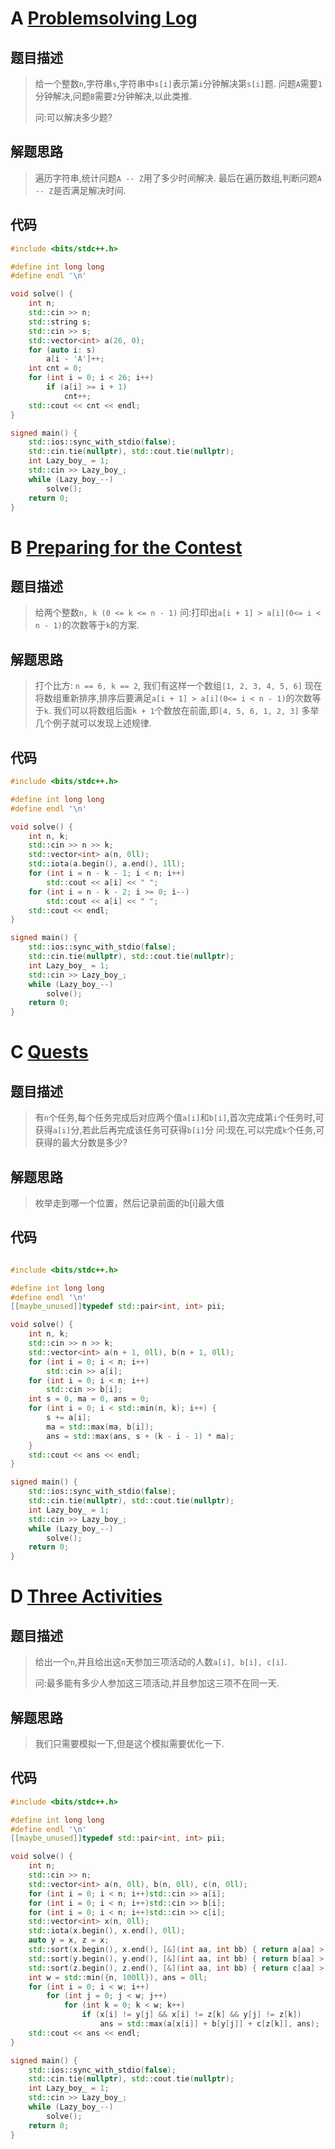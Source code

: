 # A [Problemsolving Log](https://codeforces.com/contest/1914/problem/A)

## 题目描述

> 给一个整数`n`,字符串`s`,字符串中`s[i]`表示第`i`分钟解决第`s[i]`题.
> 问题`A`需要`1`分钟解决,问题`B`需要`2`分钟解决,以此类推.
>
> 问:可以解决多少题?

## 解题思路

> 遍历字符串,统计问题`A -- Z`用了多少时间解决.
> 最后在遍历数组,判断问题`A -- Z`是否满足解决时间.

## 代码

```cpp
#include <bits/stdc++.h>

#define int long long
#define endl '\n'

void solve() {
    int n;
    std::cin >> n;
    std::string s;
    std::cin >> s;
    std::vector<int> a(26, 0);
    for (auto i: s)
        a[i - 'A']++;
    int cnt = 0;
    for (int i = 0; i < 26; i++)
        if (a[i] >= i + 1)
            cnt++;
    std::cout << cnt << endl;
}

signed main() {
    std::ios::sync_with_stdio(false);
    std::cin.tie(nullptr), std::cout.tie(nullptr);
    int Lazy_boy_ = 1;
    std::cin >> Lazy_boy_;
    while (Lazy_boy_--)
        solve();
    return 0;
}
```

# B [Preparing for the Contest](https://codeforces.com/contest/1914/problem/B)

## 题目描述

> 给两个整数`n, k (0 <= k <= n - 1)`
> 问:打印出`a[i + 1] > a[i](0<= i < n - 1)`的次数等于`k`的方案.

## 解题思路

> 打个比方:
> `n == 6, k == 2`, 我们有这样一个数组`[1, 2, 3, 4, 5, 6]`
> 现在将数组重新排序,排序后要满足`a[i + 1] > a[i](0<= i < n - 1)`的次数等于`k`.
> 我们可以将数组后面`k + 1`个数放在前面,即`[4, 5, 6, 1, 2, 3]`
> 多举几个例子就可以发现上述规律.

## 代码

```cpp
#include <bits/stdc++.h>

#define int long long
#define endl '\n'

void solve() {
    int n, k;
    std::cin >> n >> k;
    std::vector<int> a(n, 0ll);
    std::iota(a.begin(), a.end(), 1ll);
    for (int i = n - k - 1; i < n; i++)
        std::cout << a[i] << " ";
    for (int i = n - k - 2; i >= 0; i--)
        std::cout << a[i] << " ";
    std::cout << endl;
}

signed main() {
    std::ios::sync_with_stdio(false);
    std::cin.tie(nullptr), std::cout.tie(nullptr);
    int Lazy_boy_ = 1;
    std::cin >> Lazy_boy_;
    while (Lazy_boy_--)
        solve();
    return 0;
}
```

# C [Quests](https://codeforces.com/contest/1914/problem/C)

## 题目描述

> 有`n`个任务,每个任务完成后对应两个值`a[i]`和`b[i]`,首次完成第`i`个任务时,可获得`a[i]`分,若此后再完成该任务可获得`b[i]`分
> 问:现在,可以完成`k`个任务,可获得的最大分数是多少?

## 解题思路

> 枚举走到哪一个位置，然后记录前面的b[i]最大值

## 代码

```cpp

#include <bits/stdc++.h>

#define int long long
#define endl '\n'
[[maybe_unused]]typedef std::pair<int, int> pii;

void solve() {
    int n, k;
    std::cin >> n >> k;
    std::vector<int> a(n + 1, 0ll), b(n + 1, 0ll);
    for (int i = 0; i < n; i++)
        std::cin >> a[i];
    for (int i = 0; i < n; i++)
        std::cin >> b[i];
    int s = 0, ma = 0, ans = 0;
    for (int i = 0; i < std::min(n, k); i++) {
        s += a[i];
        ma = std::max(ma, b[i]);
        ans = std::max(ans, s + (k - i - 1) * ma);
    }
    std::cout << ans << endl;
}

signed main() {
    std::ios::sync_with_stdio(false);
    std::cin.tie(nullptr), std::cout.tie(nullptr);
    int Lazy_boy_ = 1;
    std::cin >> Lazy_boy_;
    while (Lazy_boy_--)
        solve();
    return 0;
}
```

# D [Three Activities](https://codeforces.com/contest/1914/problem/D)

## 题目描述

> 给出一个`n`,并且给出这`n`天参加三项活动的人数`a[i], b[i], c[i]`.
>
> 问:最多能有多少人参加这三项活动,并且参加这三项不在同一天.

## 解题思路

> 我们只需要模拟一下,但是这个模拟需要优化一下.

## 代码

```cpp
#include <bits/stdc++.h>

#define int long long
#define endl '\n'
[[maybe_unused]]typedef std::pair<int, int> pii;

void solve() {
    int n;
    std::cin >> n;
    std::vector<int> a(n, 0ll), b(n, 0ll), c(n, 0ll);
    for (int i = 0; i < n; i++)std::cin >> a[i];
    for (int i = 0; i < n; i++)std::cin >> b[i];
    for (int i = 0; i < n; i++)std::cin >> c[i];
    std::vector<int> x(n, 0ll);
    std::iota(x.begin(), x.end(), 0ll);
    auto y = x, z = x;
    std::sort(x.begin(), x.end(), [&](int aa, int bb) { return a[aa] > a[bb]; });
    std::sort(y.begin(), y.end(), [&](int aa, int bb) { return b[aa] > b[bb]; });
    std::sort(z.begin(), z.end(), [&](int aa, int bb) { return c[aa] > c[bb]; });
    int w = std::min({n, 100ll}), ans = 0ll;
    for (int i = 0; i < w; i++)
        for (int j = 0; j < w; j++)
            for (int k = 0; k < w; k++)
                if (x[i] != y[j] && x[i] != z[k] && y[j] != z[k])
                    ans = std::max(a[x[i]] + b[y[j]] + c[z[k]], ans);
    std::cout << ans << endl;
}

signed main() {
    std::ios::sync_with_stdio(false);
    std::cin.tie(nullptr), std::cout.tie(nullptr);
    int Lazy_boy_ = 1;
    std::cin >> Lazy_boy_;
    while (Lazy_boy_--)
        solve();
    return 0;
}
```
